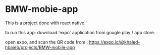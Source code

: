 # BMW-mobie-app
This is a project done with react native.

to run this app:
download 'expo' application from google play / app store.

open expo, and scan the QR code from : 
https://expo.io/@khaled-hbaieb/projects/BMW-mobile-app

